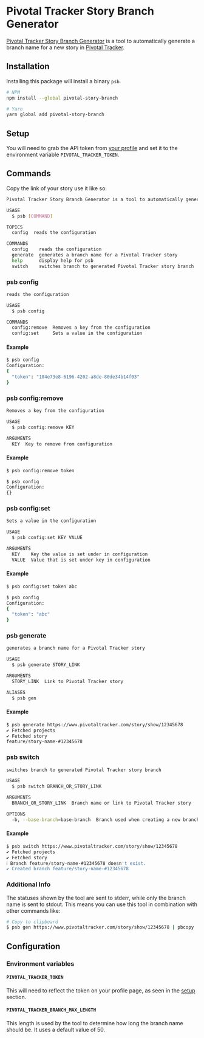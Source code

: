 # Pivotal Tracker Story Branch Generator

[Pivotal Tracker Story Branch Generator](https://yarnpkg.com/package/pivotal-story-branch) is a tool to automatically generate a branch name for a new story in [Pivotal Tracker](https://www.pivotaltracker.com/).

## Installation

Installing this package will install a binary `psb`.

```bash
# NPM
npm install --global pivotal-story-branch

# Yarn
yarn global add pivotal-story-branch
```

## Setup

You will need to grab the API token from [your profile](https://www.pivotaltracker.com/profile) and set it to the environment variable `PIVOTAL_TRACKER_TOKEN`.

## Commands

Copy the link of your story use it like so:

```bash
Pivotal Tracker Story Branch Generator is a tool to automatically generate a branch name for a new story in Pivotal Tracker.

USAGE
  $ psb [COMMAND]

TOPICS
  config  reads the configuration

COMMANDS
  config    reads the configuration
  generate  generates a branch name for a Pivotal Tracker story
  help      display help for psb
  switch    switches branch to generated Pivotal Tracker story branch
```

### psb config

```bash
reads the configuration

USAGE
  $ psb config

COMMANDS
  config:remove  Removes a key from the configuration
  config:set     Sets a value in the configuration
```

#### Example

```bash
$ psb config
Configuration:
{
  "token": "104e73e8-6196-4202-a8de-80de34b14f03"
}
```

### psb config:remove

```bash
Removes a key from the configuration

USAGE
  $ psb config:remove KEY

ARGUMENTS
  KEY  Key to remove from configuration
```

#### Example

```bash
$ psb config:remove token

$ psb config
Configuration:
{}
```

### psb config:set

```bash
Sets a value in the configuration

USAGE
  $ psb config:set KEY VALUE

ARGUMENTS
  KEY    Key the value is set under in configuration
  VALUE  Value that is set under key in configuration
```

#### Example

```bash
$ psb config:set token abc

$ psb config
Configuration:
{
  "token": "abc"
}
```

### psb generate

```bash
generates a branch name for a Pivotal Tracker story

USAGE
  $ psb generate STORY_LINK

ARGUMENTS
  STORY_LINK  Link to Pivotal Tracker story

ALIASES
  $ psb gen
```

#### Example

```bash
$ psb generate https://www.pivotaltracker.com/story/show/12345678
✔ Fetched projects
✔ Fetched story
feature/story-name-#12345678
```

### psb switch

```bash
switches branch to generated Pivotal Tracker story branch

USAGE
  $ psb switch BRANCH_OR_STORY_LINK

ARGUMENTS
  BRANCH_OR_STORY_LINK  Branch name or link to Pivotal Tracker story

OPTIONS
  -b, --base-branch=base-branch  Branch used when creating a new branch
```

#### Example

```bash
$ psb switch https://www.pivotaltracker.com/story/show/12345678
✔ Fetched projects
✔ Fetched story
ℹ Branch feature/story-name-#12345678 doesn't exist.
✔ Created branch feature/story-name-#12345678
```

### Additional Info

The statuses shown by the tool are sent to stderr, while only the branch name is sent to stdout. This means you can use this tool in combination with other commands like:

```bash
# Copy to clipboard
$ psb gen https://www.pivotaltracker.com/story/show/12345678 | pbcopy
```

## Configuration

### Environment variables

#### `PIVOTAL_TRACKER_TOKEN`

This will need to reflect the token on your profile page, as seen in the [setup](#setup) section.

#### `PIVOTAL_TRACKER_BRANCH_MAX_LENGTH`

This length is used by the tool to determine how long the branch name should be. It uses a default value of 50.
